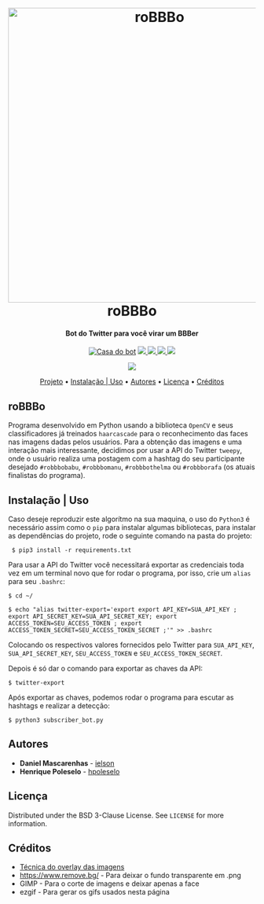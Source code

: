 <h1 align="center">
  <br>
  <a href="#"><img src="https://pbs.twimg.com/profile_banners/1254066650573410305/1587846642/1500x500" alt="roBBBo" width=600></a>
  <br>
  roBBBo
  <br>
</h1>

<h4 align="center">Bot do Twitter para você virar um BBBer </h4>

<p align="center">
  <a href="https://twitter.com/robbbo20" target="_blank"><img src="https://badgen.net/badge/icon/roBBBo20/blue?icon=twitter&label" alt="Casa do bot"></a>
  <a href="https://github.com/hpoleselo/roBBBo/commits/master" target="_blank">
    <img src="https://badgen.net/github/commits/hpoleselo/roBBBO">
  </a>
  <a href="https://github.com/hpoleselo/roBBBo/graphs/contributors" target="_blank">
    <img src="https://badgen.net/github/contributors/hpoleselo/roBBBO">
  </a>
  <a href="#">
    <img src="https://badgen.net/github/license/hpoleselo/roBBBO">
  </a>
  <img src="https://badgen.net/github/last-commit/hpoleselo/roBBBO">
</p> 

<p align="center"> 
  <img src="https://user-images.githubusercontent.com/24254286/80287334-62c7bf00-8707-11ea-8ab4-7a25a3426b44.gif">
</p>

<p align="center">
  <a href="#project">Projeto</a> •
  <a href="#installation">Instalação | Uso</a> •
  <a href="#authors">Autores</a> •
  <a href="#license">Licença</a> •
  <a href="#credits">Créditos</a>
</p> 

## <a name="project"></a> roBBBo
Programa desenvolvido em Python usando a biblioteca ``` OpenCV ``` e seus classificadores já treinados ``` haarcascade ``` para o reconhecimento das faces nas imagens dadas pelos usuários. Para a obtenção das imagens e uma interação mais interessante, decidimos por usar a API do Twitter ``` tweepy ```, onde o usuário realiza uma postagem com a hashtag do seu participante desejado ``` #robbbobabu ```, ``` #robbbomanu ```, ``` #robbbothelma ``` ou ``` #robbborafa ``` (os atuais finalistas do programa).

## <a name="installation"></a> Instalação | Uso
Caso deseje reproduzir este algorítmo na sua maquina, o uso do ``` Python3 ``` é necessário assim como o ``` pip ``` para instalar algumas bibliotecas, para instalar as dependências do projeto, rode o seguinte comando na pasta do projeto:

``` $ pip3 install -r requirements.txt```

Para usar a API do Twitter você necessitará exportar as credenciais toda vez em um terminal novo que for rodar o programa, por isso, crie um ``` alias ``` para seu ``` .bashrc ```:

``` $ cd ~/ ```

``` $ echo "alias twitter-export='export export API_KEY=SUA_API_KEY ; export API_SECRET_KEY=SUA_API_SECRET_KEY; export ACCESS_TOKEN=SEU_ACCESS_TOKEN ; export ACCESS_TOKEN_SECRET=SEU_ACCESS_TOKEN_SECRET ;'" >> .bashrc ```

Colocando os respectivos valores fornecidos pelo Twitter para ``` SUA_API_KEY ```, ``` SUA_API_SECRET_KEY ```, ``` SEU_ACCESS_TOKEN ``` e ``` SEU_ACCESS_TOKEN_SECRET ```.

Depois é só dar o comando para exportar as chaves da API:

``` $ twitter-export ```

Após exportar as chaves, podemos rodar o programa para escutar as hashtags e realizar a detecção:

``` $ python3 subscriber_bot.py ```

## <a name="authors"></a> Autores

* **Daniel Mascarenhas** - [ielson](https://github.com/ielson)
* **Henrique Poleselo** - [hpoleselo](https://github.com/hpoleselo)


## <a name="license"></a> Licença

Distributed under the BSD 3-Clause License. See `LICENSE` for more information.

<!-- Usando anchor pra poder referenciar este header no menu acima -->
<!-- Para referencia-lo, fazemos: Me leve para [Créditos](#credits) -->
## <a name="credits"></a> Créditos
* [Técnica do overlay das imagens](https://gist.github.com/clungzta/b4bbb3e2aa0490b0cfcbc042184b0b4e)
* https://www.remove.bg/ - Para deixar o fundo transparente em .png
* GIMP - Para o corte de imagens e deixar apenas a face
* ezgif - Para gerar os gifs usados nesta página
